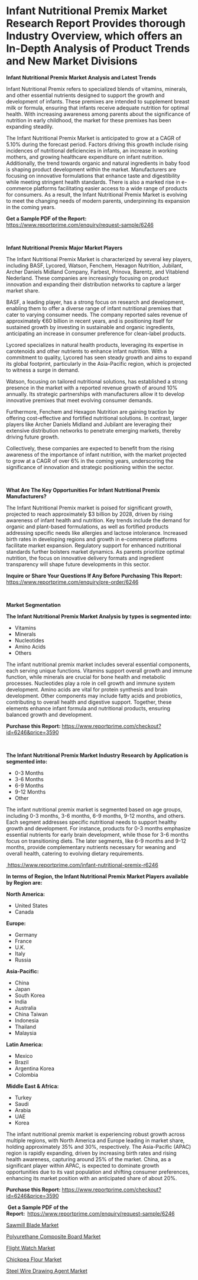 <p><h1>Infant Nutritional Premix Market Research Report Provides thorough Industry Overview, which offers an In-Depth Analysis of Product Trends and New Market Divisions</h1></p><p><strong>Infant Nutritional Premix Market Analysis and Latest Trends</strong></p>
<p><p>Infant Nutritional Premix refers to specialized blends of vitamins, minerals, and other essential nutrients designed to support the growth and development of infants. These premixes are intended to supplement breast milk or formula, ensuring that infants receive adequate nutrition for optimal health. With increasing awareness among parents about the significance of nutrition in early childhood, the market for these premixes has been expanding steadily.</p><p>The Infant Nutritional Premix Market is anticipated to grow at a CAGR of 5.10% during the forecast period. Factors driving this growth include rising incidences of nutritional deficiencies in infants, an increase in working mothers, and growing healthcare expenditure on infant nutrition. Additionally, the trend towards organic and natural ingredients in baby food is shaping product development within the market. Manufacturers are focusing on innovative formulations that enhance taste and digestibility while meeting stringent health standards. There is also a marked rise in e-commerce platforms facilitating easier access to a wide range of products for consumers. As a result, the Infant Nutritional Premix Market is evolving to meet the changing needs of modern parents, underpinning its expansion in the coming years.</p></p>
<p><strong>Get a Sample PDF of the Report:&nbsp;</strong> <a href="https://www.reportprime.com/enquiry/request-sample/6246">https://www.reportprime.com/enquiry/request-sample/6246</a></p>
<p>&nbsp;</p>
<p><strong>Infant Nutritional Premix Major Market Players</strong></p>
<p><p>The Infant Nutritional Premix Market is characterized by several key players, including BASF, Lycored, Watson, Fenchem, Hexagon Nutrition, Jubilant, Archer Daniels Midland Company, Farbest, Prinova, Barentz, and Vitablend Nederland. These companies are increasingly focusing on product innovation and expanding their distribution networks to capture a larger market share.</p><p>BASF, a leading player, has a strong focus on research and development, enabling them to offer a diverse range of infant nutritional premixes that cater to varying consumer needs. The company reported sales revenue of approximately €60 billion in recent years, and is positioning itself for sustained growth by investing in sustainable and organic ingredients, anticipating an increase in consumer preference for clean-label products.</p><p>Lycored specializes in natural health products, leveraging its expertise in carotenoids and other nutrients to enhance infant nutrition. With a commitment to quality, Lycored has seen steady growth and aims to expand its global footprint, particularly in the Asia-Pacific region, which is projected to witness a surge in demand.</p><p>Watson, focusing on tailored nutritional solutions, has established a strong presence in the market with a reported revenue growth of around 10% annually. Its strategic partnerships with manufacturers allow it to develop innovative premixes that meet evolving consumer demands.</p><p>Furthermore, Fenchem and Hexagon Nutrition are gaining traction by offering cost-effective and fortified nutritional solutions. In contrast, larger players like Archer Daniels Midland and Jubilant are leveraging their extensive distribution networks to penetrate emerging markets, thereby driving future growth.</p><p>Collectively, these companies are expected to benefit from the rising awareness of the importance of infant nutrition, with the market projected to grow at a CAGR of over 6% in the coming years, underscoring the significance of innovation and strategic positioning within the sector.</p></p>
<p>&nbsp;</p>
<p><strong>What Are The Key Opportunities For Infant Nutritional Premix Manufacturers?</strong></p>
<p><p>The Infant Nutritional Premix market is poised for significant growth, projected to reach approximately $3 billion by 2028, driven by rising awareness of infant health and nutrition. Key trends include the demand for organic and plant-based formulations, as well as fortified products addressing specific needs like allergies and lactose intolerance. Increased birth rates in developing regions and growth in e-commerce platforms facilitate market expansion. Regulatory support for enhanced nutritional standards further bolsters market dynamics. As parents prioritize optimal nutrition, the focus on innovative delivery formats and ingredient transparency will shape future developments in this sector.</p></p>
<p><strong>Inquire or Share Your Questions If Any Before Purchasing This Report:</strong> <a href="https://www.reportprime.com/enquiry/pre-order/6246">https://www.reportprime.com/enquiry/pre-order/6246</a></p>
<p>&nbsp;</p>
<p><strong>Market Segmentation</strong></p>
<p><strong>The Infant Nutritional Premix Market Analysis by types is segmented into:</strong></p>
<p><ul><li>Vitamins</li><li>Minerals</li><li>Nucleotides</li><li>Amino Acids</li><li>Others</li></ul></p>
<p><p>The infant nutritional premix market includes several essential components, each serving unique functions. Vitamins support overall growth and immune function, while minerals are crucial for bone health and metabolic processes. Nucleotides play a role in cell growth and immune system development. Amino acids are vital for protein synthesis and brain development. Other components may include fatty acids and probiotics, contributing to overall health and digestive support. Together, these elements enhance infant formula and nutritional products, ensuring balanced growth and development.</p></p>
<p><strong>Purchase this Report:&nbsp;</strong><a href="https://www.reportprime.com/checkout?id=6246&price=3590">https://www.reportprime.com/checkout?id=6246&price=3590</a></p>
<p>&nbsp;</p>
<p><strong>The Infant Nutritional Premix Market Industry Research by Application is segmented into:</strong></p>
<p><ul><li>0-3 Months</li><li>3-6 Months</li><li>6-9 Months</li><li>9-12 Months</li><li>Other</li></ul></p>
<p><p>The infant nutritional premix market is segmented based on age groups, including 0-3 months, 3-6 months, 6-9 months, 9-12 months, and others. Each segment addresses specific nutritional needs to support healthy growth and development. For instance, products for 0-3 months emphasize essential nutrients for early brain development, while those for 3-6 months focus on transitioning diets. The later segments, like 6-9 months and 9-12 months, provide complementary nutrients necessary for weaning and overall health, catering to evolving dietary requirements.</p></p>
<p><a href="https://www.reportprime.com/infant-nutritional-premix-r6246">&nbsp;https://www.reportprime.com/infant-nutritional-premix-r6246</a></p>
<p><strong>In terms of Region, the Infant Nutritional Premix Market Players available by Region are:</strong></p>
<p>
    <p> <strong> North America: </strong>
        <ul>
            <li>United States</li>
            <li>Canada</li>
        </ul>
        </p> 
    <p> <strong> Europe: </strong>
        <ul>
            <li>Germany</li>
            <li>France</li>
            <li>U.K.</li>
            <li>Italy</li>
            <li>Russia</li>
        </ul>
        </p> 
    <p> <strong> Asia-Pacific: </strong>
        <ul>
            <li>China</li>
            <li>Japan</li>
            <li>South Korea</li>
            <li>India</li>
            <li>Australia</li>
            <li>China Taiwan</li>
            <li>Indonesia</li>
            <li>Thailand</li>
            <li>Malaysia</li>
        </ul>
        </p> 
    <p> <strong> Latin America: </strong>
        <ul>
            <li>Mexico</li>
            <li>Brazil</li>
            <li>Argentina Korea</li>
            <li>Colombia</li>
        </ul>
        </p> 
    <p> <strong> Middle East & Africa: </strong>
        <ul>
            <li>Turkey</li>
            <li>Saudi</li>
            <li>Arabia</li>
            <li>UAE</li>
            <li>Korea</li>
        </ul>
    </p>
    </p>
<p><p>The infant nutritional premix market is experiencing robust growth across multiple regions, with North America and Europe leading in market share, holding approximately 35% and 30%, respectively. The Asia-Pacific (APAC) region is rapidly expanding, driven by increasing birth rates and rising health awareness, capturing around 25% of the market. China, as a significant player within APAC, is expected to dominate growth opportunities due to its vast population and shifting consumer preferences, enhancing its market position with an anticipated share of about 20%.</p></p>
<p><strong>Purchase this Report: </strong><a href="https://www.reportprime.com/checkout?id=6246&price=3590">https://www.reportprime.com/checkout?id=6246&price=3590</a></p>
<p>&nbsp;<strong>Get a Sample PDF of the Report:&nbsp;&nbsp;</strong><a href="https://www.reportprime.com/enquiry/request-sample/6246">https://www.reportprime.com/enquiry/request-sample/6246</a></p>
<p><strong></strong></p>
<p><p><a href="https://medium.com/@foxworth8231/sawmill-blade-market-industry-landscape-growth-trajectories-and-global-markets-ee5ac83414ac">Sawmill Blade Market</a></p><p><a href="https://issuu.com/reportprime-2/docs/polyurethane-composite-board-market_cb026096dbe17c">Polyurethane Composite Board Market</a></p><p><a href="https://www.linkedin.com/pulse/flight-watch-market-size-share-trends-analysis-report-end-use-7dwbc?trackingId=%2F3A4NRnzSoWZGPcLKFlpow%3D%3D">Flight Watch Market</a></p><p><a href="https://github.com/julyju69/Market-Research-Report-List-5/blob/main/chickpea-flour-market.md">Chickpea Flour Market</a></p><p><a href="https://issuu.com/reportprime-2/docs/steel-wire-drawing-agent-market-siz_fe929cf1296f2e">Steel Wire Drawing Agent Market</a></p></p>